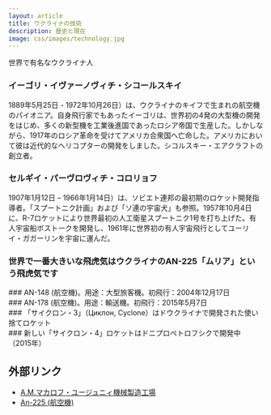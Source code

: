 ```yaml
---
layout: article
title: ウクライナの技術
description: 歴史と現在
image: css/images/technology.jpg
---
```

世界で有名なウクライナ人

### イーゴリ・イヴァーノヴィチ・シコールスキイ
1889年5月25日 - 1972年10月26日）は、ウクライナのキイフで生まれの航空機のパイオニア。自身飛行家でもあったイーゴリは、世界初の4発の大型機の開発をはじめ、多くの新型機を工業後進国であったロシア帝国で生産した。しかしながら、1917年のロシア革命を受けてアメリカ合衆国へ亡命した。アメリカにおいて彼は近代的なヘリコプターの開発をしました。シコルスキー・エアクラフトの創立者。

<div class="lazyload">
<!--
<p><a href="http://commons.wikimedia.org/wiki/File:Sikorsky_I.I._1914._Karl_Bulla.jpg#mediaviewer/File:Sikorsky_I.I._1914._Karl_Bulla.jpg"><img src="http://upload.wikimedia.org/wikipedia/commons/2/2b/Sikorsky_I.I._1914._Karl_Bulla.jpg" alt="Sikorsky I.I. 1914. Karl Bulla.jpg"></a><small>"<a href="http://commons.wikimedia.org/wiki/File:Sikorsky_I.I._1914._Karl_Bulla.jpg#mediaviewer/File:Sikorsky_I.I._1914._Karl_Bulla.jpg">Sikorsky I.I. 1914. Karl Bulla</a>" by <a href="//en.wikipedia.org/wiki/Karl_Bulla" class="extiw" title="en:Karl Bulla">Karl Bulla</a> Licensed under Public domain via <a href="//commons.wikimedia.org/wiki/">Wikimedia Commons</a>.</small></p>
-->
</div>

<div class="lazyload">
<!--
<p><a href="http://commons.wikimedia.org/wiki/File:Sikorsky_Skycrane_carrying_house_bw.jpg#mediaviewer/File:Sikorsky_Skycrane_carrying_house_bw.jpg"><img src="http://upload.wikimedia.org/wikipedia/commons/f/fd/Sikorsky_Skycrane_carrying_house_bw.jpg" alt="Sikorsky Skycrane carrying house bw.jpg"></a><small>"<a href="http://commons.wikimedia.org/wiki/File:Sikorsky_Skycrane_carrying_house_bw.jpg#mediaviewer/File:Sikorsky_Skycrane_carrying_house_bw.jpg">Sikorsky Skycrane carrying house bw</a>". Licensed under Public domain via <a href="//commons.wikimedia.org/wiki/">Wikimedia Commons</a>.</small></p>
-->
</div>

### セルギイ・パーヴロヴィチ・コロリョフ
1907年1月12日 – 1966年1月14日）は、ソビエト連邦の最初期のロケット開発指導者。「スプートニク計画」および「ソ連の宇宙犬」も参照。1957年10月4日に、R-7ロケットにより世界最初の人工衛星スプートニク1号を打ち上げた。有人宇宙船ボストークを開発し、1961年に世界初の有人宇宙飛行としてユーリイ・ガガーリンを宇宙に運んだ。

<div class="lazyload">
<!--
<p><a href="http://commons.wikimedia.org/wiki/File:Sergey_Korolyov.jpg#mediaviewer/File:Sergey_Korolyov.jpg"><img src="http://upload.wikimedia.org/wikipedia/commons/f/fc/Sergey_Korolyov.jpg" alt="Sergey Korolyov.jpg"></a><small>"<a href="http://commons.wikimedia.org/wiki/File:Sergey_Korolyov.jpg#mediaviewer/File:Sergey_Korolyov.jpg">Sergey Korolyov</a>" <a rel="nofollow" class="external text" href="http://rgantd.ru/vzal/korolev/pics/007_021.jpg"></a><a rel="nofollow" class="external text" href="http://rgantd.ru/vzal/korolev/razdel4.htm"></a>Licensed under Public domain via <a href="//commons.wikimedia.org/wiki/">Wikimedia Commons</a>.</small></p>
-->
</div>

<div class="lazyload">
<!--
<p><a href="https://commons.wikimedia.org/wiki/File:Geostat.gif#mediaviewer/File:Geostat.gif"><img src="https://upload.wikimedia.org/wikipedia/commons/4/49/Geostat.gif" alt="Geostat.gif"></a><small>«<a href="https://commons.wikimedia.org/wiki/File:Geostat.gif#mediaviewer/File:Geostat.gif">Geostat</a>» участника <a href="//commons.wikimedia.org/wiki/User:Brandir" title="User:Brandir">Brandir</a> - Own work. Rendered with PovRay-3.0, the <a href="//commons.wikimedia.org/w/index.php?title=Pov&amp;action=edit&amp;redlink=1" class="new" title="Pov (страница не существует)">pov</a> file is available on demand.. Под лицензией <a href="http://creativecommons.org/licenses/by-sa/3.0/" title="Creative Commons Attribution-Share Alike 3.0">CC BY-SA 3.0</a> с сайта <a href="//commons.wikimedia.org/wiki/">Викисклада</a>.</small></p>
-->
</div>
	
### 世界で一番大きいな飛虎気はウクライナのAN-225「ムリア」という飛虎気です
<div class="lazyload">
<!--
<div about='https://farm4.static.flickr.com/3920/14409477971_2f6999413f_b.jpg'><a href='https://www.flickr.com/photos/paldies/14409477971/' target='_blank'><img xmlns:dct='http://purl.org/dc/terms/' href='http://purl.org/dc/dcmitype/StillImage' rel='dct:type' src='https://farm4.static.flickr.com/3920/14409477971_2f6999413f_b.jpg' alt='Antonov An-225 Mriya by Helmuts Guigo, on Flickr' title='Antonov An-225 Mriya by Helmuts Guigo, on Flickr' border='0'/></a><br/><a rel='license' href='http://creativecommons.org/licenses/by-sa/2.0/' target='_blank'><img src='http://i.creativecommons.org/l/by-sa/2.0/80x15.png' alt='Creative Commons Creative Commons Attribution-Share Alike 2.0 Generic License' title='Creative Commons Creative Commons Attribution-Share Alike 2.0 Generic License' border='0' align='left'></a>&nbsp; &nbsp;by&nbsp;<a href='https://www.flickr.com/people/paldies/' target='_blank'>&nbsp;</a><a xmlns:cc='http://creativecommons.org/ns#' rel='cc:attributionURL' property='cc:attributionName' href='https://www.flickr.com/people/paldies/' target='_blank'>Helmuts Guigo</a><a href='http://www.imagecodr.org/' target='_blank'>&nbsp;</a></div>
-->
</div>
### AN-148 (航空機)。用途：大型旅客機。初飛行：2004年12月17日
<div class="lazyload">
<!--
<a title="By Dmitry A. Mottl (Own work) [Public domain], via Wikimedia Commons" href="https://commons.wikimedia.org/wiki/File%3AAntonov--148_2.jpg"><img width="512" alt="Antonov--148 2" src="https://upload.wikimedia.org/wikipedia/commons/1/12/Antonov--148_2.jpg"/></a>
-->
</div>
### AN-178 (航空機)。用途：輸送機。初飛行：2015年5月7日
<div class="lazyload">
<!--
<a title="By Vasiliy Koba (http://spotters.net.ua/file/?id=102927&size=large) [CC BY-SA 4.0 (http://creativecommons.org/licenses/by-sa/4.0) or CC BY-SA 4.0 (http://creativecommons.org/licenses/by-sa/4.0)], via Wikimedia Commons" href="https://commons.wikimedia.org/wiki/File%3AAntonov_An-178_in_military_grey_colours.jpeg"><img width="1024" alt="Antonov An-178 in military grey colours" src="https://upload.wikimedia.org/wikipedia/commons/thumb/b/b2/Antonov_An-178_in_military_grey_colours.jpeg/1024px-Antonov_An-178_in_military_grey_colours.jpeg"/></a>
-->
</div>
### 「サイクロン・3」（Циклон, Cyclone）はドウクライナで開発された使い捨てロケット
<div class="lazyload">
<!--
<div about='https://farm3.static.flickr.com/2840/10420491593_ec57d1c5cc_b.jpg'><a href='https://www.flickr.com/photos/ipasha/10420491593/' target='_blank'><img xmlns:dct='http://purl.org/dc/terms/' href='http://purl.org/dc/dcmitype/StillImage' rel='dct:type' src='https://farm3.static.flickr.com/2840/10420491593_ec57d1c5cc_b.jpg' alt='P1000409 by ipasha, on Flickr' title='P1000409 by ipasha, on Flickr' border='0'/></a><br/><a rel='license' href='http://creativecommons.org/licenses/by-nc-sa/2.0/' target='_blank'><img src='http://i.creativecommons.org/l/by-nc-sa/2.0/80x15.png' alt='Creative Commons Creative Commons Attribution-Noncommercial-Share Alike 2.0 Generic License' title='Creative Commons Creative Commons Attribution-Noncommercial-Share Alike 2.0 Generic License' border='0' align='left'></a>&nbsp; &nbsp;by&nbsp;<a href='https://www.flickr.com/people/ipasha/' target='_blank'>&nbsp;</a><a xmlns:cc='http://creativecommons.org/ns#' rel='cc:attributionURL' property='cc:attributionName' href='https://www.flickr.com/people/ipasha/' target='_blank'>ipasha</a><a href='http://www.imagecodr.org/' target='_blank'>&nbsp;</a></div>
-->
</div>
### 新しい「サイクロン・4」ロケットはドニプロペトロフシクで開発中（2015年）
<div class="lazyload">
<!--
<img src="photos/technology/first_two_stages.jpg"/>
<small>Website: <a href="http://www.alcantaracyclonespace.com/en/for-customers/project-status">Alcantara Cyclone Space</a></small>
-->
</div>

## 外部リンク

* <a href="http://ja.wikipedia.org/wiki/%E3%83%A6%E3%83%BC%E3%82%B8%E3%83%A5%E3%83%9E%E3%82%B7%E3%83%A5">A.M.マカロフ・ユージュニィ機械製造工場</a>
* <a href="http://ja.wikipedia.org/wiki/An-225_%28%E8%88%AA%E7%A9%BA%E6%A9%9F%29">An-225 (航空機)</a>
